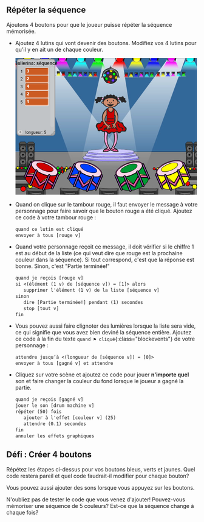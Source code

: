 ## Répéter la séquence

Ajoutons 4 boutons pour que le joueur puisse répéter la séquence mémorisée.

+ Ajoutez 4 lutins qui vont devenir des boutons. Modifiez vos 4 lutins pour qu'il y en ait un de chaque couleur.

	![capture d'écran](images/colour-drums.png)

+ Quand on clique sur le tambour rouge, il faut envoyer le message à votre personnage pour faire savoir que le bouton rouge a été cliqué. Ajoutez ce code à votre tambour rouge :

	```blocks
    quand ce lutin est cliqué
    envoyer à tous [rouge v]
	```

+ Quand votre personnage reçoit ce message, il doit vérifier si le chiffre 1 est au début de la liste (ce qui veut dire que rouge est la prochaine couleur dans la séquence). Si tout correspond, c'est que la réponse est bonne. Sinon, c'est "Partie terminée!"

	```blocks
    quand je reçois [rouge v]
    si <(élément (1 v) de [séquence v]) = [1]> alors
       supprimer l'élément (1 v) de la liste [séquence v]
    sinon
       dire [Partie terminée!] pendant (1) secondes
       stop [tout v]
    fin
	```

+ Vous pouvez aussi faire clignoter des lumières lorsque la liste sera vide, ce qui signifie que vous avez bien deviné la séquence entière. Ajoutez ce code à la fin du texte `quand ⚑ cliqué`{:class="blockevents"} de votre personnage :

	```blocks
    attendre jusqu’à <(longueur de [séquence v]) = [0]>
    envoyer à tous [gagné v] et attendre
	```

+ Cliquez sur votre scène et ajoutez ce code pour jouer __n'importe quel__ son et faire changer la couleur du fond lorsque le joueur a gagné la partie.

	```blocks
    quand je reçois [gagné v]
    jouer le son [drum machine v]
    répéter (50) fois
       ajouter à l'effet [couleur v] (25)
       attendre (0.1) secondes
    fin
    annuler les effets graphiques
	```

## Défi : Créer 4 boutons 
Répétez les étapes ci-dessus pour vos boutons bleus, verts et jaunes. Quel code restera pareil et quel code faudrait-il modifier pour chaque bouton?

Vous pouvez aussi ajouter des sons lorsque vous appuyez sur les boutons.

N'oubliez pas de tester le code que vous venez d'ajouter! Pouvez-vous mémoriser une séquence de 5 couleurs? Est-ce que la séquence change à chaque fois?
